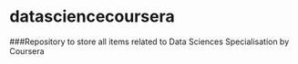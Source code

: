 # datasciencecoursera
###Repository to store all items related to Data Sciences Specialisation by Coursera
